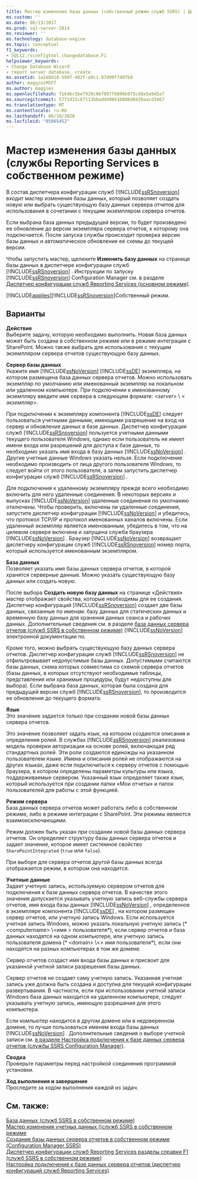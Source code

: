 ```yaml
---
title: Мастер изменения базы данных (собственный режим служб SSRS) | Документация Майкрософт
ms.custom: ''
ms.date: 06/13/2017
ms.prod: sql-server-2014
ms.reviewer: ''
ms.technology: database-engine
ms.topic: conceptual
f1_keywords:
- SQL12.rsconfigtool.changedatabase.F1
helpviewer_keywords:
- Change Database Wizard
- report server database, create
ms.assetid: 1a2e8d18-5997-482f-a9c1-87d99f7407b8
author: maggiesMSFT
ms.author: maggies
ms.openlocfilehash: f164bc5be7929c0bf697f6896b975cdda5a9d5a7
ms.sourcegitcommit: 57f1d15c67113bbadd40861b886d6929aacd3467
ms.translationtype: MT
ms.contentlocale: ru-RU
ms.lasthandoff: 06/18/2020
ms.locfileid: "85065452"
---
```

# <a name="change-database-wizard-ssrs-native-mode"></a>Мастер изменения базы данных (службы Reporting Services в собственном режиме)
  В состав диспетчера конфигурации служб [!INCLUDE[ssRSnoversion](../../includes/ssrsnoversion-md.md)] входит мастер изменения базы данных, который позволяет создать новую или выбрать существующую базу данных сервера отчетов для использования в сочетании с текущим экземпляром сервера отчетов.  
  
 Если выбрана база данных предыдущей версии, то будет произведено ее обновление до версии экземпляра сервера отчетов, к которому она подключается. После запуска службы происходит проверка версии базы данных и автоматическое обновление ее схемы до текущей версии.  
  
 Чтобы запустить мастер, щелкните **Изменить базу данных** на странице базы данных в диспетчере конфигурации служб [!INCLUDE[ssRSnoversion](../../includes/ssrsnoversion-md.md)] . Инструкции по запуску [!INCLUDE[ssRSnoversion](../../includes/ssrsnoversion-md.md)] Configuration Manager см. в разделе [Диспетчер конфигурации служб Reporting Services &#40;основном режиме&#41;](../../../2014/sql-server/install/reporting-services-configuration-manager-native-mode.md).  
  
 [!INCLUDE[applies](../../includes/applies-md.md)][!INCLUDE[ssRSnoversion](../../includes/ssrsnoversion-md.md)]Собственный режим.  
  
## <a name="options"></a>Варианты  
 **Действие**  
 Выберите задачу, которую необходимо выполнить. Новая база данных может быть создана в собственном режиме или в режиме интеграции с SharePoint. Можно также выбрать для использования с текущим экземпляром сервера отчетов существующую базу данных.  
  
 **Сервер базы данных**  
 Укажите имя [!INCLUDE[ssNoVersion](../../includes/ssnoversion-md.md)] [!INCLUDE[ssDE](../../includes/ssde-md.md)] экземпляра, на котором размещена база данных сервера отчетов. Можно использовать экземпляр по умолчанию или именованный экземпляр на локальном или удаленном компьютере. При подключении к именованному экземпляру введите имя сервера в следующем формате: \<*server*> \\ < *экземпляр*>.  
  
 При подключении к экземпляру компонента [!INCLUDE[ssDE](../../includes/ssde-md.md)] следует пользоваться учетными данными, имеющими разрешение на вход на сервер и обновление данных в базе данных. Диспетчер конфигурации служб [!INCLUDE[ssRSnoversion](../../includes/ssrsnoversion-md.md)] пользуется учетными данными текущего пользователя Windows, однако если пользователь не имеет имени входа или разрешений для доступа к базе данных, то необходимо указать имя входа в базу данных [!INCLUDE[ssNoVersion](../../includes/ssnoversion-md.md)] . Другие учетные данные Windows указать нельзя. Если подключение необходимо производить от лица другого пользователя Windows, то следует войти от этого пользователя, а затем запустить диспетчер конфигурации служб [!INCLUDE[ssRSnoversion](../../includes/ssrsnoversion-md.md)] .  
  
 Для подключения к удаленному экземпляру прежде всего необходимо включить для него удаленные соединения. В некоторых версиях и выпусках [!INCLUDE[ssNoVersion](../../includes/ssnoversion-md.md)] удаленные соединения по умолчанию отключены. Чтобы проверить, включены ли удаленные соединения, запустите диспетчер конфигурации [!INCLUDE[ssNoVersion](../../includes/ssnoversion-md.md)] и убедитесь, что протокол TCP/IP и протокол именованных каналов включены. Если удаленный экземпляр является именованным, убедитесь в том, что на целевом сервере включена и запущена служба браузера [!INCLUDE[ssNoVersion](../../includes/ssnoversion-md.md)] . Браузер [!INCLUDE[ssNoVersion](../../includes/ssnoversion-md.md)] возвращает диспетчеру конфигурации служб [!INCLUDE[ssRSnoversion](../../includes/ssrsnoversion-md.md)] номер порта, который используется именованным экземпляром.  
  
 **База данных**  
 Позволяет указать имя базы данных сервера отчетов, в которой хранятся серверные данные. Можно указать существующую базу данных или создать новую.  
  
 После выбора **Создать новую базу данных** на странице «Действия» мастер отображает свойства, которые необходимы для ее создания. Диспетчер конфигураций [!INCLUDE[ssRSnoversion](../../includes/ssrsnoversion-md.md)] создает две базы данных, связанные по именам: базу данных для статических данных и временную базу данных для хранения данных сеанса и рабочих данных. Дополнительные сведения см. в разделе [база данных сервера отчетов &#40;служб SSRS в собственном режиме&#41;](../../reporting-services/report-server/report-server-database-ssrs-native-mode.md) [!INCLUDE[ssNoVersion](../../includes/ssnoversion-md.md)] электронной документации по.  
  
 Кроме того, можно выбрать существующую базу данных сервера отчетов. Диспетчер конфигурации служб [!INCLUDE[ssRSnoversion](../../includes/ssrsnoversion-md.md)] не отфильтровывает недопустимые базы данных. Допустимыми считаются базы данных, схема которых совместима со схемой сервера отчетов (базы данных, в которых отсутствуют необходимые таблицы, представления или хранимые процедуры, будут недоступны для выбора). Если выбрана база данных, которая была создана для предыдущей версии служб [!INCLUDE[ssRSnoversion](../../includes/ssrsnoversion-md.md)], то производится ее обновление до текущего формата.  
  
 **Язык**  
 Это значение задается только при создании новой базы данных сервера отчетов.  
  
 Это значение позволяет задать язык, на котором создаются описания и определения ролей. В службах [!INCLUDE[ssRSnoversion](../../includes/ssrsnoversion-md.md)] реализована модель проверки авторизации на основе ролей, включающая ряд стандартных ролей. Эти роли создаются единожды на указанном пользователем языке. Имена и описания ролей не отображаются на других языках, даже если подключиться к серверу отчетов с помощью браузера, в котором определены параметры культуры или языка, поддерживаемые сервером. Указанный язык определяет также язык, который используется при создании папки «Мои отчеты» и папок пользователей для работы с этой функцией.  
  
 **Режим сервера**  
 База данных сервера отчетов может работать либо в собственном режиме, либо в режиме интеграции с SharePoint. Эти режимы являются взаимоисключающими.  
  
 Режим должен быть указан при создании новой базы данных сервера отчетов. Он определяет структуру базы данных сервера отчетов и задает значение, которое имеет системное свойство `SharePointIntegrated` (`true` или `false`).  
  
 При выборе для сервера отчетов другой базы данных всегда отображается режим, в котором она находится.  
  
 **Учетные данные**  
 Задает учетную запись, используемую сервером отчетов для подключения к базе данных сервера отчетов. В качестве этого значения допускается указывать учетную запись веб-службы сервера отчетов, имя входа базы данных [!INCLUDE[ssNoVersion](../../includes/ssnoversion-md.md)] , определенное в экземпляре компонента [!INCLUDE[ssDE](../../includes/ssde-md.md)] , на котором размещен сервер отчетов, или учетную запись Windows. Если используется учетная запись Windows, можно указать локальную учетную запись (* \<computername> \\<имя \> пользователя*), если сервер отчетов и база данных находятся на одном компьютере, или учетную запись пользователя домена (* \<domain> \\<\> имя пользователя*), если они находятся на разных компьютерах в том же домене.  
  
 Сервер отчетов создаст имя входа базы данных и присвоит для указанной учетной записи разрешения базы данных.  
  
 Сервер отчетов не создает саму учетную запись. Указанная учетная запись уже должна быть создана и доступна для текущей конфигурации развертывания. В частности, если при использовании учетной записи Windows база данных находится на удаленном компьютере, следует указывать учетную запись, имеющую разрешения для этого компьютера.  
  
 Если компьютер находится в другом домене или в недоверенном домене, то лучше пользоваться именем входа базы данных [!INCLUDE[ssNoVersion](../../includes/ssnoversion-md.md)] . Дополнительные сведения о выборе учетной записи см. [в разделе Настройка подключения к базе данных сервера отчетов &#40;службы SSRS Configuration Manager&#41;](../../../2014/sql-server/install/configure-a-report-server-database-connection-ssrs-configuration-manager.md).  
  
 **Сводка**  
 Проверьте параметры перед настройкой соединения программой установки.  
  
 **Ход выполнения и завершение**  
 Проследите за ходом выполнения каждой из задач.  
  
## <a name="see-also"></a>См. также:  
 [База данных &#40;служб SSRS в собственном режиме&#41;](../../../2014/sql-server/install/database-ssrs-native-mode.md)   
 [Мастер изменения учетных данных &#40;&#41;служб SSRS в собственном режиме](../../../2014/sql-server/install/change-credentials-wizard-ssrs-native-mode.md)   
 [Создание базы данных сервера отчетов в собственном режиме &#40;Configuration Manager SSRS&#41;](../../reporting-services/install-windows/ssrs-report-server-create-a-native-mode-report-server-database.md)   
 [Диспетчер конфигурации служб Reporting Services разделы справки F1 &#40;служб SSRS в собственном режиме&#41;](../../../2014/sql-server/install/reporting-services-configuration-manager-f1-help-topics-ssrs-native-mode.md)   
 [Настройка подключения к базе данных сервера отчетов (диспетчер конфигураций служб Reporting Services)](../../../2014/sql-server/install/configure-a-report-server-database-connection-ssrs-configuration-manager.md)  
  
  
